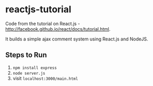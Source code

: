 reactjs-tutorial
================

Code from the tutorial on React.js - http://facebook.github.io/react/docs/tutorial.html. 

It builds a simple ajax comment system using React.js and NodeJS.

## Steps to Run ##

1. `npm install express`
2. `node server.js`
3. visit `localhost:3000/main.html`
